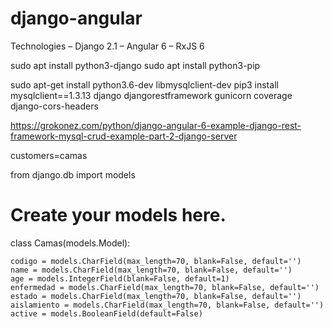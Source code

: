 # django-angular

Technologies
– Django 2.1
– Angular 6
– RxJS 6

sudo apt install python3-django
sudo apt install python3-pip

sudo apt-get install python3.6-dev libmysqlclient-dev
pip3 install mysqlclient==1.3.13 django djangorestframework gunicorn coverage django-cors-headers



https://grokonez.com/python/django-angular-6-example-django-rest-framework-mysql-crud-example-part-2-django-server

customers=camas

from django.db import models

# Create your models here.
class Camas(models.Model):

    codigo = models.CharField(max_length=70, blank=False, default='')
    name = models.CharField(max_length=70, blank=False, default='')
    age = models.IntegerField(blank=False, default=1)
    enfermedad = models.CharField(max_length=70, blank=False, default='')
    estado = models.CharField(max_length=70, blank=False, default='')
    aislamiento = models.CharField(max_length=70, blank=False, default='')
    active = models.BooleanField(default=False)